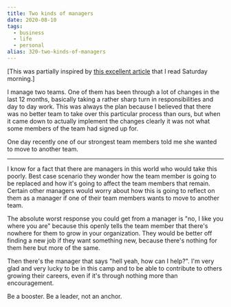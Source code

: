 ```yaml
---
title: Two kinds of managers
date: 2020-08-10
tags: 
  - business
  - life
  - personal
alias: 320-two-kinds-of-managers
---
```


[This was partially inspired by [this excellent article](https://medium.com/@bellmar/why-is-this-idiot-running-my-engineering-org-c6e815790cdb) that I read Saturday morning.]

I manage two teams. One of them has been through a lot of changes in the last 12 months, basically taking a rather sharp turn in responsibilities and day to day work. This was always the plan because I believed that there was no better team to take over this particular process than ours, but when it came down to actually implement the changes clearly it was not what some members of the team had signed up for. 

One day recently one of our strongest team members told me she wanted to move to another team.

---

I know for a fact that there are managers in this world who would take this poorly. Best case scenario they wonder how the team member is going to be replaced and how it's going to affect the team members that remain. Certain other managers would worry about how this is going to reflect on them as a manager if one of their team members wants to move to another team.

The absolute worst response you could get from a manager is "no, I like you where you are" because this openly tells the team member that there's nowhere for them to grow in your organization. They would be better off finding a new job if they want something new, because there's nothing for them here but more of the same.

Then there's the manager that says "hell yeah, how can I help?". I'm very glad and very lucky to be in this camp and to be able to contribute to others growing their careers, even if it's through nothing more than encouragement.

Be a booster. Be a leader, not an anchor.
